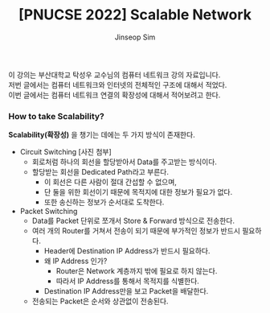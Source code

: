 ﻿---
layout: post
title: "[PNUCSE 2022] Scalable Network"
categories: Network
tags: [theory]
author:
  - Jinseop Sim
toc: true
---
이 강의는 부산대학교 탁성우 교수님의 컴퓨터 네트워크 강의 자료입니다.  
저번 글에서는 컴퓨터 네트워크와 인터넷의 전체적인 구조에 대해서 적었다.  
이번 글에서는 컴퓨터 네트워크 연결의 확장성에 대해서 적어보려고 한다.  

### How to take Scalability?
__Scalability(확장성)__ 을 챙기는 데에는 두 가지 방식이 존재한다.

- Circuit Switching
[사진 첨부]
  - 회로처럼 하나의 회선을 할당받아서 Data를 주고받는 방식이다.
  - 할당받는 회선을 Dedicated Path라고 부른다.
	- 이 회선은 다른 사람이 절대 간섭할 수 없으며,
	- 단 둘을 위한 회선이기 때문에 목적지에 대한 정보가 필요가 없다.
	- 또한 송신하는 정보가 순서대로 도착한다.
- Packet Switching
  - Data를 Packet 단위로 쪼개서 Store & Forward 방식으로 전송한다.
  - 여러 개의 Router를 거쳐서 전송이 되기 때문에 부가적인 정보가 반드시 필요하다.
	- Header에 Destination IP Address가 반드시 필요하다.
	- 왜 IP Address 인가?
		- Router은 Network 계층까지 밖에 필요로 하지 않는다.
		- 따라서 IP Address를 통해서 목적지를 식별한다.
	- Destination IP Address만을 보고 Packet을 배달한다.
  - 전송되는 Packet은 순서와 상관없이 전송된다.